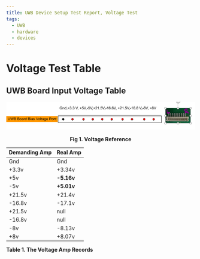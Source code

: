 ```yaml
---
title: UWB Device Setup Test Report, Voltage Test
tags:
  - UWB
  - hardware
  - devices
---
```


# Voltage Test Table

## UWB Board Input Voltage Table


![](research_career/UWB_about/report/attachments/Pasted%20image%2020240117160051.png)
<center><strong>Fig 1. Voltage Reference</strong></center>

|**Demanding Amp**|**Real Amp**|
|---|---|
|Gnd|Gnd|
|+3.3v|+3.34v |
|+5v|**-5.16v** |
|-5v|**+5.01v** |
|+21.5v|+21.4v|
|-16.8v|-17.1v|
|+21.5v|null |
|-16.8v|null |
|-8v|-8.13v |
|+8v|+8.07v |
<caption><strong>Table 1. The Voltage Amp Records</strong></caption>